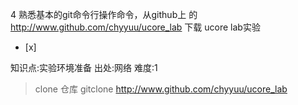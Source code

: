 4
熟悉基本的git命令行操作命令，从github上 的 http://www.github.com/chyyuu/ucore_lab 下载 ucore lab实验
- [x]

知识点:实验环境准备
出处:网络
难度:1
> clone 仓库 gitclone http://www.github.com/chyyuu/ucore_lab
